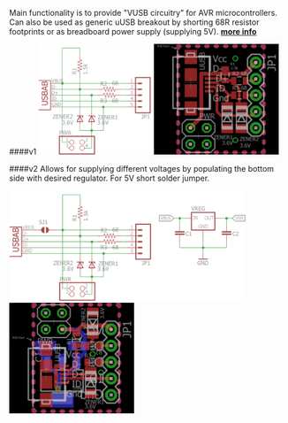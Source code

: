 Main functionality is to provide "VUSB circuitry" for AVR microcontrollers. Can also be used as generic uUSB breakout by shorting 68R resistor footprints or as breadboard power supply (supplying 5V).
[**more info**](https://hackaday.io/project/6332-breadboard-widgets/log/19615-uusb-breakout)

####v1
<img src="uUSB breakout v1.sch.png" alt=".sch" height="200"> <img src="uUSB breakout v1.brd.png" alt=".brd" height="200">

####v2
Allows for supplying different voltages by populating the bottom side with desired regulator. For 5V short solder jumper.

<img src="uUSB breakout v2.sch.png" alt=".sch" height="200"> <img src="uUSB breakout v2.brd.png" alt=".brd" height="200">
